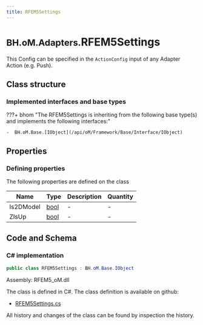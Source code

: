 ```yaml
---
title: RFEM5Settings
---
```


# <small>BH.oM.Adapters.</small>**RFEM5Settings**

This Config can be specified in the `ActionConfig` input of any Adapter Action (e.g. Push).

## Class structure

### Implemented interfaces and base types

???+ bhom "The RFEM5Settings is inheriting from the following base type(s) and implements the following interfaces:"

    -  BH.oM.Base.[IObject](/api/oM/Framework/Base/Interface/IObject)


## Properties



### Defining properties

The following properties are defined on the class

| Name             | Type             | Description      | Quantity         |
|------------------|------------------|------------------|------------------|
| Is2DModel | [bool](https://learn.microsoft.com/en-us/dotnet/api/System.Boolean?view=netstandard-2.0) | - | - |
| ZIsUp | [bool](https://learn.microsoft.com/en-us/dotnet/api/System.Boolean?view=netstandard-2.0) | - | - |


## Code and Schema

### C# implementation

``` C# title="C#"
public class RFEM5Settings : BH.oM.Base.IObject
```

Assembly: RFEM5_oM.dll

The class is defined in C#. The class definition is available on github:

- [RFEM5Settings.cs](https://github.com/BHoM/RFEM5_Toolkit/blob/develop/RFEM5_oM/RFEM5Settings.cs)

All history and changes of the class can be found by inspection the history.
